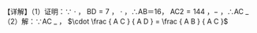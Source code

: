 【详解】（1）证明：∵ $\cdot$ ， $\mathrm { B D } { = } 7$ ， $\cdot$ ，∴AB＝16， $\mathrm { A C } 2 { = } 1 4 4$ ，$-$ ，∴AC $\_$   
（2）解：∵AC $\_$ ， $\cdot \frac { A C } { A D } = \frac { A B } { A C }$   
